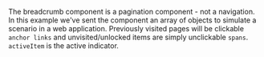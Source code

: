 The breadcrumb component is a pagination component - not a navigation.
In this example we've sent the component an array of objects to simulate a scenario in a web application.
Previously visited pages will be clickable `anchor links` and unvisited/unlocked items are simply unclickable `spans`.
`activeItem` is the active indicator.
